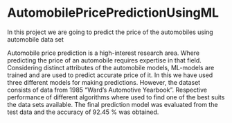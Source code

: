 # AutomobilePricePredictionUsingML
In this project we are going to predict the price of the automobiles using automobile data set

Automobile price prediction is a high-interest research area. Where predicting the price of an automobile requires expertise in that field. Considering distinct attributes of the automobile models, ML-models are trained and are used to predict accurate price of it. In this we have used three different models for making predictions. However, the dataset consists of data from 1985 “Ward’s Automotive Yearbook”. Respective performance of different algorithms where used to find one of the best suits the data sets available. The final prediction model was evaluated from the test data and the accuracy of 92.45 % was obtained.
